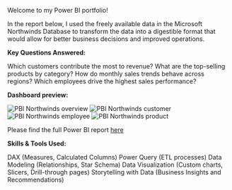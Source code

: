 Welcome to my Power BI portfolio!

In the report below, I used the freely available data in the Microsoft Northwinds Database to transform the data into a digestible format that would allow for better business decisions and improved operations.

**Key Questions Answered:**

Which customers contribute the most to revenue?
What are the top-selling products by category?
How do monthly sales trends behave across regions?
Which employees drive the highest sales performance?

**Dashboard preview:**

![PBI Northwinds overview](https://github.com/user-attachments/assets/a8db16e6-9fa4-4207-87bd-1599876b19a5)
![PBI Northwinds customer](https://github.com/user-attachments/assets/ed8cc102-333e-4662-9a37-6edf906b7b0e)
![PBI Northwinds employee](https://github.com/user-attachments/assets/f241f3e4-956e-4bea-b980-964395200a56)
![PBI Northwinds product](https://github.com/user-attachments/assets/9ccf99b5-2f24-4210-a18a-88c6c4eb6447)

Please find the full Power BI report [here](https://github.com/emilyp96/Power-BI-Portfolio/blob/main/Northwind%20sample%20(2).pbix)

**Skills & Tools Used:**

DAX (Measures, Calculated Columns)
Power Query (ETL processes)
Data Modeling (Relationships, Star Schema)
Data Visualization (Custom charts, Slicers, Drill-through pages)
Storytelling with Data (Business Insights and Recommendations)
